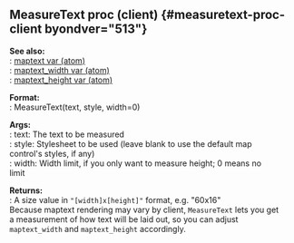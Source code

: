 ## MeasureText proc (client) {#measuretext-proc-client byondver="513"}    
**See also:**    
:   [maptext var (atom)](/atom/var/maptext)    
:   [maptext_width var (atom)](/atom/var/maptext_width)    
:   [maptext_height var (atom)](/atom/var/maptext_height)    
<!-- -->    
**Format:**    
:   MeasureText(text, style, width=0)    
<!-- -->    
**Args:**    
:   text: The text to be measured    
:   style: Stylesheet to be used (leave blank to use the default map    
    control\'s styles, if any)    
:   width: Width limit, if you only want to measure height; 0 means no    
    limit    
<!-- -->    
**Returns:**    
:   A size value in `"[width]x[height]"` format, e.g. \"60x16\"    
Because maptext rendering may vary by client, `MeasureText` lets you get    
a measurement of how text will be laid out, so you can adjust    
`maptext_width` and `maptext_height` accordingly.  